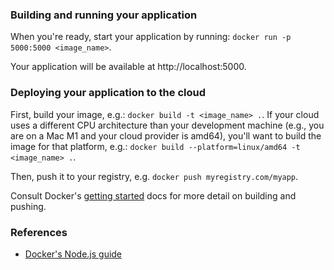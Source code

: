 ### Building and running your application

When you're ready, start your application by running:
`docker run -p 5000:5000 <image_name>`.

Your application will be available at http://localhost:5000.

### Deploying your application to the cloud

First, build your image, e.g.: `docker build -t <image_name> .`.
If your cloud uses a different CPU architecture than your development
machine (e.g., you are on a Mac M1 and your cloud provider is amd64),
you'll want to build the image for that platform, e.g.:
`docker build --platform=linux/amd64 -t <image_name> .`.

Then, push it to your registry, e.g. `docker push myregistry.com/myapp`.

Consult Docker's [getting started](https://docs.docker.com/go/get-started-sharing/)
docs for more detail on building and pushing.

### References
* [Docker's Node.js guide](https://docs.docker.com/language/nodejs/)